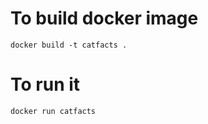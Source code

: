 # To build docker image

<code>docker build -t catfacts .</code>

# To run it
<code>docker run catfacts</code>
